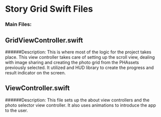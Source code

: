 # Story Grid Swift Files

### Main Files:
## GridViewController.swift
######Description:
This is where most of the logic for the project takes place. This view controller takes care of setting up the scroll view, dealing with image sharing and creating the photo grid from the PHAssets previously selected. It utilized and HUD library to create the progress and result indicator on the screen.



## ViewController.swift
######Description:
This file sets up the about view controllers and the photo selector view controller. It also uses animations to introduce the app to the user.  


